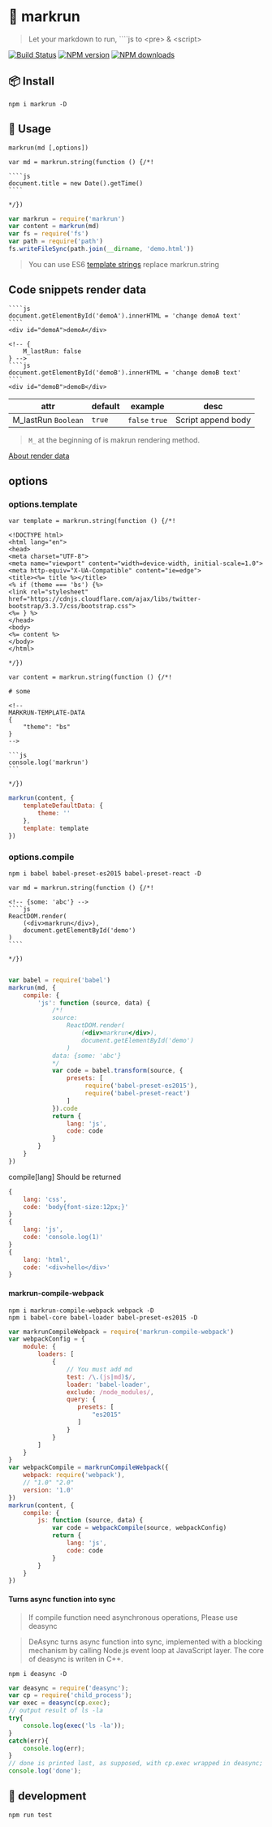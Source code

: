 # 📝 markrun

> Let your markdown to run, \`\`\`\`js to &lt;pre&gt; & &lt;script&gt;

[![Build Status](https://api.travis-ci.org/markrun/markrun.svg)](https://travis-ci.org/markrun/markrun)
[![NPM version](https://img.shields.io/npm/v/markrun.svg?style=flat)](https://npmjs.org/package/markrun)
[![NPM downloads](http://img.shields.io/npm/dm/markrun.svg?style=flat)](https://npmjs.org/package/markrun)

## 📦 Install

```shell
npm i markrun -D
```

## 📄 Usage

`markrun(md [,options])`

    var md = markrun.string(function () {/*!

    ````js
    document.title = new Date().getTime()
    ````

    */})

```js
var markrun = require('markrun')
var content = markrun(md)
var fs = require('fs')
var path = require('path')
fs.writeFileSync(path.join(__dirname, 'demo.html'))
```

> You can use ES6 [template strings](https://developer.mozilla.org/en-US/docs/Web/JavaScript/Reference/Template_literals) replace markrun.string

## Code snippets render data

    ````js
    document.getElementById('demoA').innerHTML = 'change demoA text'
    ````
    <div id="demoA">demoA</div>

    <!-- {
        M_lastRun: false
    } -->
    ````js
    document.getElementById('demoB').innerHTML = 'change demoB text'
    ````
    <div id="demoB">demoB</div>


| attr | default | example | desc |
|------|---------|---------|------|
| M_lastRun `Boolean` | `true` | `false` `true` | Script append body  |

> `M_` at the beginning of is makrun rendering method.

[About render data](./renderdata.md)

## options

### options.template


    var template = markrun.string(function () {/*!

    <!DOCTYPE html>
    <html lang="en">
    <head>
    <meta charset="UTF-8">
    <meta name="viewport" content="width=device-width, initial-scale=1.0">
    <meta http-equiv="X-UA-Compatible" content="ie=edge">
    <title><%= title %></title>
    <% if (theme === 'bs') {%>
    <link rel="stylesheet" href="https://cdnjs.cloudflare.com/ajax/libs/twitter-bootstrap/3.3.7/css/bootstrap.css">
    <%= } %>
    </head>
    <body>
    <%= content %>
    </body>
    </html>

    */})

    var content = markrun.string(function () {/*!

    # some

    <!--
    MARKRUN-TEMPLATE-DATA
    {
        "theme": "bs"
    }
    -->

    ```js
    console.log('markrun')
    ```

    */})

```js
markrun(content, {
    templateDefaultData: {
        theme: ''
    },
    template: template
})
```

### options.compile

```shell
npm i babel babel-preset-es2015 babel-preset-react -D
```

    var md = markrun.string(function () {/*!

    <!-- {some: 'abc'} -->
    ````js
    ReactDOM.render(
        (<div>markrun</div>),
        document.getElementById('demo')
    )
    ````

    */})

```js

var babel = require('babel')
markrun(md, {
    compile: {
        'js': function (source, data) {
            /*!
            source:
                ReactDOM.render(
                    (<div>markrun</div>),
                    document.getElementById('demo')
                )
            data: {some: 'abc'}
            */
            var code = babel.transform(source, {
                presets: [
                     require('babel-preset-es2015'),
                     require('babel-preset-react')
                ]
            }).code
            return {
                lang: 'js',
                code: code
            }
        }
    }
})
```

compile[lang] Should be returned

```js
{
    lang: 'css',
    code: 'body{font-size:12px;}'
}
{
    lang: 'js',
    code: 'console.log(1)'
}
{
    lang: 'html',
    code: '<div>hello</div>'
}
```

#### markrun-compile-webpack

```shell
npm i markrun-compile-webpack webpack -D
npm i babel-core babel-loader babel-preset-es2015 -D
```

```js
var markrunCompileWebpack = require('markrun-compile-webpack')
var webpackConfig = {
    module: {
        loaders: [
            {
                // You must add md
                test: /\.(js|md)$/,
                loader: 'babel-loader',
                exclude: /node_modules/,
                query: {
                   presets: [
                       "es2015"
                   ]
                }
            }
        ]
    }
}
var webpackCompile = markrunCompileWebpack({
    webpack: require('webpack'),
    // "1.0" "2.0"
    version: '1.0'
})
markrun(content, {
    compile: {
        js: function (source, data) {
            var code = webpackCompile(source, webpackConfig)
            return {
                lang: 'js',
                code: code
            }
        }
    }
})
```

#### Turns async function into sync

> If compile function need asynchronous operations, Please use deasync

> DeAsync turns async function into sync, implemented with a blocking mechanism by calling Node.js event loop at JavaScript layer. The core of deasync is writen in C++.

```shell
npm i deasync -D
```

```js
var deasync = require('deasync');
var cp = require('child_process');
var exec = deasync(cp.exec);
// output result of ls -la
try{
    console.log(exec('ls -la'));
}
catch(err){
    console.log(err);
}
// done is printed last, as supposed, with cp.exec wrapped in deasync; first without.
console.log('done');
```

## 🔨 development

```shell
npm run test
```
